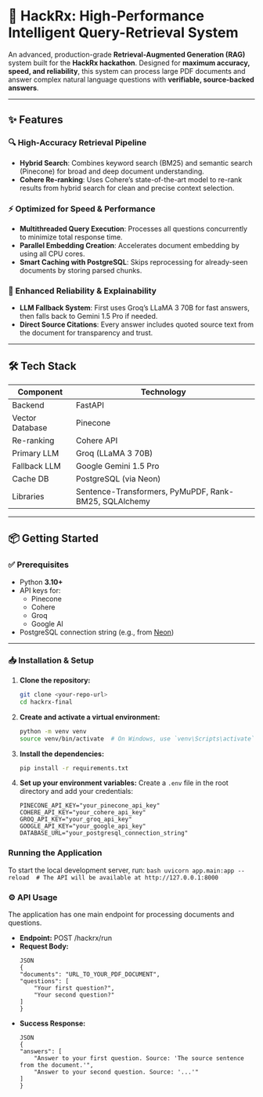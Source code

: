 # 🚀 HackRx: High-Performance Intelligent Query-Retrieval System

An advanced, production-grade **Retrieval-Augmented Generation (RAG)** system built for the **HackRx hackathon**. Designed for **maximum accuracy, speed, and reliability**, this system can process large PDF documents and answer complex natural language questions with **verifiable, source-backed answers**.

---

## ✨ Features

### 🔍 High-Accuracy Retrieval Pipeline
- **Hybrid Search**: Combines keyword search (BM25) and semantic search (Pinecone) for broad and deep document understanding.
- **Cohere Re-ranking**: Uses Cohere’s state-of-the-art model to re-rank results from hybrid search for clean and precise context selection.

### ⚡ Optimized for Speed & Performance
- **Multithreaded Query Execution**: Processes all questions concurrently to minimize total response time.
- **Parallel Embedding Creation**: Accelerates document embedding by using all CPU cores.
- **Smart Caching with PostgreSQL**: Skips reprocessing for already-seen documents by storing parsed chunks.

### 🧠 Enhanced Reliability & Explainability
- **LLM Fallback System**: First uses Groq’s LLaMA 3 70B for fast answers, then falls back to Gemini 1.5 Pro if needed.
- **Direct Source Citations**: Every answer includes quoted source text from the document for transparency and trust.

---

## 🛠️ Tech Stack

| Component        | Technology                       |
|------------------|-----------------------------------|
| Backend          | FastAPI                          |
| Vector Database  | Pinecone                         |
| Re-ranking       | Cohere API                       |
| Primary LLM      | Groq (LLaMA 3 70B)               |
| Fallback LLM     | Google Gemini 1.5 Pro            |
| Cache DB         | PostgreSQL (via Neon)            |
| Libraries        | Sentence-Transformers, PyMuPDF, Rank-BM25, SQLAlchemy |

---

## 📦 Getting Started

### ✅ Prerequisites
- Python **3.10+**
- API keys for:
  - Pinecone
  - Cohere
  - Groq
  - Google AI
- PostgreSQL connection string (e.g., from [Neon](https://neon.tech))

---

### 📥 Installation & Setup

1.  **Clone the repository:**
    ```bash
    git clone <your-repo-url>
    cd hackrx-final
    ```

2.  **Create and activate a virtual environment:**
    ```bash
    python -m venv venv
    source venv/bin/activate  # On Windows, use `venv\Scripts\activate`
    ```

3.  **Install the dependencies:**
    ```bash
    pip install -r requirements.txt
    ```

4.  **Set up your environment variables:**
    Create a `.env` file in the root directory and add your credentials:
    ```
    PINECONE_API_KEY="your_pinecone_api_key"
    COHERE_API_KEY="your_cohere_api_key"
    GROQ_API_KEY="your_groq_api_key"
    GOOGLE_API_KEY="your_google_api_key"
    DATABASE_URL="your_postgresql_connection_string"
    ```

### Running the Application

To start the local development server, run:
    ```bash
    uvicorn app.main:app --reload  # The API will be available at http://127.0.0.1:8000
    ```
### ⚙️ API Usage

The application has one main endpoint for processing documents and questions.
- **Endpoint:** POST /hackrx/run
- **Request Body:**
    ```
    JSON
    {
    "documents": "URL_TO_YOUR_PDF_DOCUMENT",
    "questions": [
        "Your first question?",
        "Your second question?"
    ]
    }
    ```
- **Success Response:**
    ```
    JSON
    {
    "answers": [
        "Answer to your first question. Source: 'The source sentence from the document.'",
        "Answer to your second question. Source: '...'"
    ]
    }
     ```